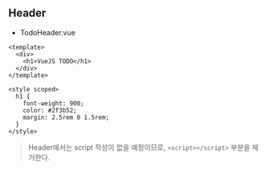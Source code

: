 ## Header

- TodoHeader.vue

```vue
<template>
  <div>
    <h1>VueJS TODO</h1>
  </div>
</template>

<style scoped>
  h1 {
    font-weight: 900;
    color: #2f3b52;
    margin: 2.5rem 0 1.5rem;
  }
</style>
```

> Header에서는 script 작성이 없을 예정이므로,  `<script></script>` 부분을 제거한다.

<br>

<br>